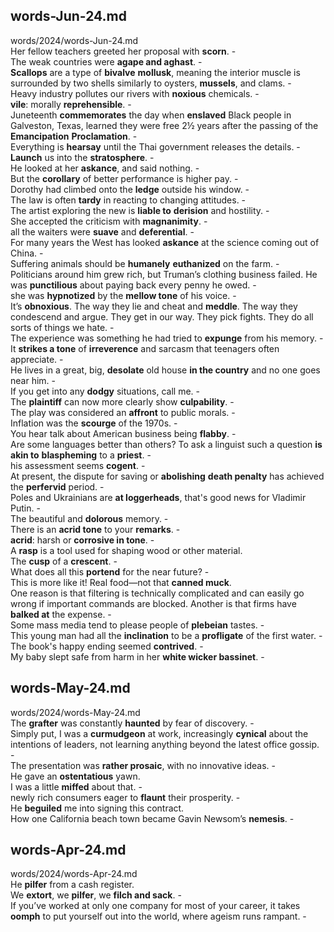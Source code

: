 ## words-Jun-24.md ##  
words/2024/words-Jun-24.md  
Her fellow teachers greeted her proposal with **scorn**. -  
The weak countries were **agape and aghast**. -  
**Scallops** are a type of **bivalve** **mollusk**, meaning the interior muscle is surrounded by two shells similarly to oysters, **mussels**, and clams. -  
Heavy industry pollutes our rivers with **noxious** chemicals. -  
**vile**: morally **reprehensible**. -  
Juneteenth **commemorates** the day when **enslaved** Black people in Galveston, Texas, learned they were free 2½ years after the passing of the **Emancipation** **Proclamation**. -  
Everything is **hearsay** until the Thai government releases the details. -  
**Launch** us into the **stratosphere**. -  
He looked at her **askance**, and said nothing. -  
But the **corollary** of better performance is higher pay. -  
Dorothy had climbed onto the **ledge** outside his window. -  
The law is often **tardy** in reacting to changing attitudes. -  
The artist exploring the new is **liable to** **derision** and hostility. -  
She accepted the criticism with **magnanimity**. -  
all the waiters were **suave** and **deferential**. -  
For many years the West has looked **askance** at the science coming out of China. -  
Suffering animals should be **humanely** **euthanized** on the farm. -  
Politicians around him grew rich, but Truman’s clothing business failed. He was **punctilious** about paying back every penny he owed. -  
she was **hypnotized** by the **mellow tone** of his voice. -  
It’s **obnoxious**. The way they lie and cheat and **meddle**. The way they condescend and argue. They get in our way. They pick fights. They do all sorts of things we hate. -  
The experience was something he had tried to **expunge** from his memory. -  
It **strikes a tone** of **irreverence** and sarcasm that teenagers often appreciate. -  
He lives in a great, big, **desolate** old house **in the country** and no one goes near him. -  
If you get into any **dodgy** situations, call me. -  
The **plaintiff** can now more clearly show **culpability**. -  
The play was considered an **affront** to public morals.  -  
Inflation was the **scourge** of the 1970s. -  
You hear talk about American business being **flabby**. -  
Are some languages better than others? To ask a linguist such a question **is akin to** **blaspheming** to a **priest**. -  
his assessment seems **cogent**. -  
At present, the dispute for saving or **abolishing** **death penalty** has achieved the **perfervid** period. -  
Poles and Ukrainians are **at loggerheads**, that's good news for Vladimir Putin. -  
The beautiful and **dolorous** memory. -  
There is an **acrid tone** to your **remarks**. -  
**acrid**: harsh or **corrosive in tone**. -  
A **rasp** is a tool used for shaping wood or other material.   
The **cusp** of a **crescent**. -  
What does all this **portend** for the near future?  -  
This is more like it! Real food—not that **canned muck**.   
One reason is that filtering is technically complicated and can easily go wrong if important commands are blocked. Another is that firms have **balked at** the expense. -  
Some mass media tend to please people of **plebeian** tastes. -  
This young man had all the **inclination** to be a **profligate** of the first water. -  
The book's happy ending seemed **contrived**. -  
My baby slept safe from harm in her **white wicker bassinet**. -  

## words-May-24.md ##  
words/2024/words-May-24.md  
The **grafter** was constantly **haunted** by fear of discovery. -  
Simply put, I was a **curmudgeon** at work, increasingly **cynical** about the intentions of leaders, not learning anything beyond the latest office gossip. -  
The presentation was **rather prosaic**, with no innovative ideas. -  
He gave an **ostentatious** yawn.   
I was a little **miffed** about that. -  
newly rich consumers eager to **flaunt** their prosperity. -  
He **beguiled** me into signing this contract.    
How one California beach town became Gavin Newsom’s **nemesis**. -  

## words-Apr-24.md ##  
words/2024/words-Apr-24.md  
He **pilfer** from a cash register.   
We **extort**, we **pilfer**, we **filch and sack**. -  
If you’ve worked at only one company for most of your career, it takes **oomph** to put yourself out into the world, where ageism runs rampant. -  
